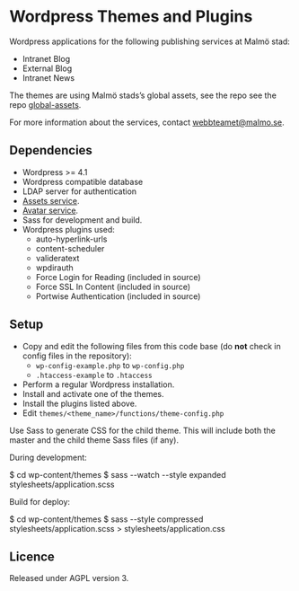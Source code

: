 # Wordpress Themes and Plugins

Wordpress applications for the following publishing services at Malmö stad:
* Intranet Blog
* External Blog
* Intranet News

The themes are using Malmö stads’s global assets, see the repo see the repo [global-assets](https://github.com/malmostad/global-assets).

For more information about the services, contact webbteamet@malmo.se.

## Dependencies
* Wordpress >= 4.1
* Wordpress compatible database
* LDAP server for authentication
* [Assets service](https://github.com/malmostad/intranet-assets).
* [Avatar service](https://github.com/malmostad/intranet-dashboard/wiki/Avatar-Service-API-v1).
* Sass for development and build.
* Wordpress plugins used:
  * auto-hyperlink-urls
  * content-scheduler
  * valideratext
  * wpdirauth
  * Force Login for Reading (included in source)
  * Force SSL In Content (included in source)
  * Portwise Authentication (included in source)

## Setup
* Copy and edit the following files from this code base (do __not__ check in config files in the repository):
  * `wp-config-example.php` to `wp-config.php`
  * `.htaccess-example` to `.htaccess`
* Perform a regular Wordpress installation.
* Install and activate one of the themes.
* Install the plugins listed above.
* Edit `themes/<theme_name>/functions/theme-config.php`

Use Sass to generate CSS for the child theme. This will include both the master and the child theme Sass files (if any).

During development:

  $ cd wp-content/themes
  $ sass --watch --style expanded <child-theme>stylesheets/application.scss

Build for deploy:

  $ cd wp-content/themes
  $ sass --style compressed  <child-theme>stylesheets/application.scss > <child-theme>stylesheets/application.css

## Licence
Released under AGPL version 3.
